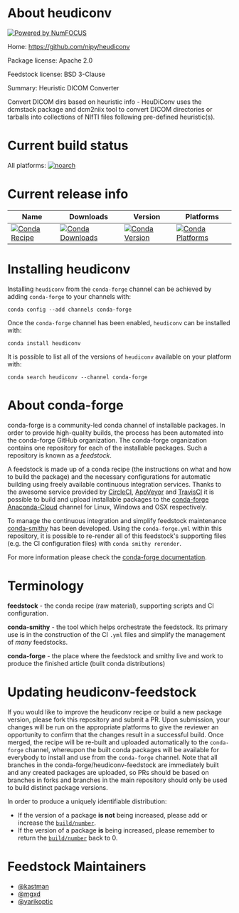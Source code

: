 About heudiconv
===============

[![Powered by NumFOCUS](https://img.shields.io/badge/powered%20by-NumFOCUS-orange.svg?style=flat&colorA=E1523D&colorB=007D8A)](http://numfocus.org)

Home: https://github.com/nipy/heudiconv

Package license: Apache 2.0

Feedstock license: BSD 3-Clause

Summary: Heuristic DICOM Converter

Convert DICOM dirs based on heuristic info - HeuDiConv uses the dcmstack package and dcm2niix tool to convert DICOM directories or tarballs into collections of NIfTI files following pre-defined heuristic(s). 

Current build status
====================

All platforms:
[![noarch](https://img.shields.io/circleci/project/github/conda-forge/heudiconv-feedstock/master.svg?label=noarch)](https://circleci.com/gh/conda-forge/heudiconv-feedstock)

Current release info
====================

| Name | Downloads | Version | Platforms |
| --- | --- | --- | --- |
| [![Conda Recipe](https://img.shields.io/badge/recipe-heudiconv-green.svg)](https://anaconda.org/conda-forge/heudiconv) | [![Conda Downloads](https://img.shields.io/conda/dn/conda-forge/heudiconv.svg)](https://anaconda.org/conda-forge/heudiconv) | [![Conda Version](https://img.shields.io/conda/vn/conda-forge/heudiconv.svg)](https://anaconda.org/conda-forge/heudiconv) | [![Conda Platforms](https://img.shields.io/conda/pn/conda-forge/heudiconv.svg)](https://anaconda.org/conda-forge/heudiconv) |

Installing heudiconv
====================

Installing `heudiconv` from the `conda-forge` channel can be achieved by adding `conda-forge` to your channels with:

```
conda config --add channels conda-forge
```

Once the `conda-forge` channel has been enabled, `heudiconv` can be installed with:

```
conda install heudiconv
```

It is possible to list all of the versions of `heudiconv` available on your platform with:

```
conda search heudiconv --channel conda-forge
```


About conda-forge
=================

conda-forge is a community-led conda channel of installable packages.
In order to provide high-quality builds, the process has been automated into the
conda-forge GitHub organization. The conda-forge organization contains one repository
for each of the installable packages. Such a repository is known as a *feedstock*.

A feedstock is made up of a conda recipe (the instructions on what and how to build
the package) and the necessary configurations for automatic building using freely
available continuous integration services. Thanks to the awesome service provided by
[CircleCI](https://circleci.com/), [AppVeyor](https://www.appveyor.com/)
and [TravisCI](https://travis-ci.org/) it is possible to build and upload installable
packages to the [conda-forge](https://anaconda.org/conda-forge)
[Anaconda-Cloud](https://anaconda.org/) channel for Linux, Windows and OSX respectively.

To manage the continuous integration and simplify feedstock maintenance
[conda-smithy](https://github.com/conda-forge/conda-smithy) has been developed.
Using the ``conda-forge.yml`` within this repository, it is possible to re-render all of
this feedstock's supporting files (e.g. the CI configuration files) with ``conda smithy rerender``.

For more information please check the [conda-forge documentation](https://conda-forge.org/docs/).

Terminology
===========

**feedstock** - the conda recipe (raw material), supporting scripts and CI configuration.

**conda-smithy** - the tool which helps orchestrate the feedstock.
                   Its primary use is in the construction of the CI ``.yml`` files
                   and simplify the management of *many* feedstocks.

**conda-forge** - the place where the feedstock and smithy live and work to
                  produce the finished article (built conda distributions)


Updating heudiconv-feedstock
============================

If you would like to improve the heudiconv recipe or build a new
package version, please fork this repository and submit a PR. Upon submission,
your changes will be run on the appropriate platforms to give the reviewer an
opportunity to confirm that the changes result in a successful build. Once
merged, the recipe will be re-built and uploaded automatically to the
`conda-forge` channel, whereupon the built conda packages will be available for
everybody to install and use from the `conda-forge` channel.
Note that all branches in the conda-forge/heudiconv-feedstock are
immediately built and any created packages are uploaded, so PRs should be based
on branches in forks and branches in the main repository should only be used to
build distinct package versions.

In order to produce a uniquely identifiable distribution:
 * If the version of a package **is not** being increased, please add or increase
   the [``build/number``](https://conda.io/docs/user-guide/tasks/build-packages/define-metadata.html#build-number-and-string).
 * If the version of a package **is** being increased, please remember to return
   the [``build/number``](https://conda.io/docs/user-guide/tasks/build-packages/define-metadata.html#build-number-and-string)
   back to 0.

Feedstock Maintainers
=====================

* [@kastman](https://github.com/kastman/)
* [@mgxd](https://github.com/mgxd/)
* [@yarikoptic](https://github.com/yarikoptic/)

